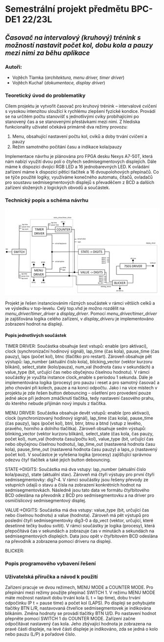 # **Semestrální projekt předmětu BPC-DE1 22/23L**
## *Časovač na intervalový (kruhový) trénink s možností nastavit počet kol, dobu kola a pauzy mezi nimi za běhu aplikace*
### Autoři:
- Vojtěch Tlamka (*architektura, menu driver, timer driver*)
- Vojtěch Kuchař (*dokumentace, display driver*)

### Teoretický úvod do problematiky

Cílem projektu je vytvořit časovač pro kruhový trénink – intervalové cvičení s vysokou intenzitou sloužící k rychlému zlepšení fyzické kondice. Provádí se na určitém počtu stanovišť s jednotlivými cviky probíhajícími po stanovený čas a se stanovenými přestávkami mezi nimi. Z hlediska funkcionality uživatel očekává primárně dva režimy provozu:
  1. Menu, obsahující nastavení počtu kol, cviků a doby trvání cvičení a pauzy
  2. Režim samotného počítání času a indikace kola/pauzy

Implementace návrhu je plánována pro FPGA desku Nexys A7-50T, která nám nabízí využití dvou polí o čtyřech sedmisegmentových displejích. Dále máme k dispozici dvojici RGB LED a 16 jednobarevných LED. K ovládání zařízení máme k dispozici pětici tlačítek a 16 dvoupolohových přepínačů. Co se týče použité logiky, využíváme konečného automatu, čítačů, ovladačů pro soustavu sedmisegmentových displejů s převaděčem z BCD a dalších zařízení složených z logických obvodů a součástek.

### Technický popis a schéma návrhu

![schéma návrhu](img/schematic.PNG)

Projekt je řešen instanciováním různých součástek v rámci větších celků a ve výsledku v top-levelu. Celý top.vhd je možno rozdělit na *menu_driver/timer_driver* a *display_driver*. Pomocí *menu_driver/timer_driver* je zajišťována logika celého zařízení, v *display_driveru* je implementováno zobrazení hodnot na displeji.

  #### Popis jednotlivých součástek
  
  TIMER DRIVER: Součástka obsahuje šest vstupů: enable (pro aktivaci), clock (synchronizační hodinový signál), lap_time (čas kola), pause_time (čas pauzy), laps (počet kol), btnc (tlačítko pro restart). Zároveň obsahuje pět výstupů: lap_number (aktuální čislo kola), blicking_vector (vektor kurzoru blikání), select_state (kolo/pauza), num_val (hodnota času v sekundách) a value_type (bit, určující čas nebo obyčejnou číselnou hodnotu). V rámci součástky je využita instance clock_enable s periodou 1 sekunda. Dále je implementována logika (procesy) pro pauzu i reset a pro samotný časovač a jeho chování při kolech, pauze a na konci odpočtu. Jako i na více místech v projektu je zde řešen button debouncing – ošetření pro provedení pouze jedné akce při jednom zmáčknutí tlačítka, tedy nastavení časového prahu, do kterého nebude přijímán nový impuls z tlačítka.
  
  MENU DRIVER: Součástka obsahuje devět vstupů: enable (pro aktivaci), clock (synchronizovaný hodinový signál), lap_time (čas kola), pause_time (čas pauzy), laps (počet kol), btnl, btnr, btnu a btnd (vstup z levého, pravého, horního a dolního tlačítka). Zároveň obsahuje sedm výstupů: blinking_vector (vektor kurzoru blikání), select_state (čas kola, čas pauzy, počet kol), num_val (hodnota času/počtu kol), value_type (bit, určující čas nebo obyčejnou číselnou hodnotu), lap_time_out (nastavená hodnota času kola), pause_time_out (nastavená hodnota času pauzy) a laps_o (nastavený počet kol). V součástce je vyřešena logika (procesy) zajišťující správnou odezvu čtyř tlačítek a také jejich button debouncing.
  
  STATE->DIGITS: Součástka má dva vstupy: lap_number (aktuální číslo kola/pauzy), state (aktuální stav). Zároveň má čtyři výstupy pro první čtyři sedmisegmentovky: dig7-4. V rámci součástky jsou řešeny převody ze vstupních údajů o stavu a čísla na zobrazení konkrétních hodnot na sedmisegmentovkách. Následně jsou tato data ve formátu čtyřbitového BCD odeslána na převodník z BCD pro sedmisegmentovku a na driver pro osmičíslicový sedmisegmentový displej.
  
  VALUE->DIGITS: Součástka má dva vstupy: value_type (bit, určující čas nebo číselnou hodnotu) a value (hodnota). Zároveň má pět výstupů pro poslední čtyři sedmisegmentovky dig3-0 a dp_vect (vektor, určující, které desetinné tečky budou svítit). V rámci součástky je logika (procesy), která přepočítává čas v sekundách a zobrazuje čas v minutách a sekundách na sedmisegmentových displejích. Data jsou opět v čtyřbitovém BCD odeslána na převodník a zobrazena pomocí driveru na displeji.
  
  BLICKER: 

### Popis programového vybavení řešení



### Uživatelská příručka a návod k použití

Zařízení pracuje ve dvou režimech, MENU MODE a COUNTER MODE. Pro přepínání mezi režimy použijte přepínač SWITCH 1. V režimu MENU MODE máte možnost nastavit dobu trvání kola (L t = lap time), dobu trvání odpočinku (P t = pause time) a počet kol (LAPS). Po displeji se pohybujete tlačítky BTN L/R, nastavovaná čtveřice sedmisegmentovek je indikována blikáním. Změna hodnoty se provádí tlačítky BTN U/D. Po nastavení hodnot přepněte pomocí SWITCH 1 do COUNTER MODE. Zařízení začne odpočítávat nastavený čas kola. Jeho zbývající hodnota je zobrazena na pravé části displeje, na levé části displeje je indikováno, zda se jedná o kolo nebo pauzu (L/P) a pořadové číslo.
